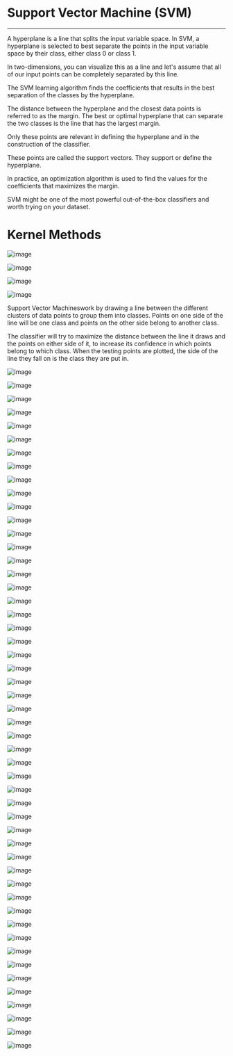 # Support Vector Machine (SVM)

---

A hyperplane is a line that splits the input variable space. In SVM, a hyperplane is selected to best separate the points in the input variable space by their class, either class 0 or class 1.

In two-dimensions, you can visualize this as a line and let's assume that all of our input points can be completely separated by this line.

The SVM learning algorithm finds the coefficients that results in the best separation of the classes by the hyperplane.

The distance between the hyperplane and the closest data points is referred to as the margin. The best or optimal hyperplane that can separate the two classes is the line that has the largest margin.

Only these points are relevant in defining the hyperplane and in the construction of the classifier.

These points are called the support vectors. They support or define the hyperplane.

In practice, an optimization algorithm is used to find the values for the coefficients that maximizes the margin.

SVM might be one of the most powerful out-of-the-box classifiers and worth trying on your dataset.

# Kernel Methods

![image](media/Support-Vector-Machine-(SVM)-image1.png)

![image](media/Support-Vector-Machine-(SVM)-image2.png)

![image](media/Support-Vector-Machine-(SVM)-image3.png)

![image](media/Support-Vector-Machine-(SVM)-image4.png)

Support Vector Machineswork by drawing a line between the different clusters of data points to group them into classes. Points on one side of the line will be one class and points on the other side belong to another class.

The classifier will try to maximize the distance between the line it draws and the points on either side of it, to increase its confidence in which points belong to which class. When the testing points are plotted, the side of the line they fall on is the class they are put in.

![image](media/Support-Vector-Machine-(SVM)-image5.jpg)

![image](media/Support-Vector-Machine-(SVM)-image6.png)

![image](media/Support-Vector-Machine-(SVM)-image7.png)

![image](media/Support-Vector-Machine-(SVM)-image8.png)

![image](media/Support-Vector-Machine-(SVM)-image9.png)

![image](media/Support-Vector-Machine-(SVM)-image10.png)

![image](media/Support-Vector-Machine-(SVM)-image11.png)

![image](media/Support-Vector-Machine-(SVM)-image12.png)

![image](media/Support-Vector-Machine-(SVM)-image13.png)

![image](media/Support-Vector-Machine-(SVM)-image14.png)

![image](media/Support-Vector-Machine-(SVM)-image15.png)

![image](media/Support-Vector-Machine-(SVM)-image16.png)

![image](media/Support-Vector-Machine-(SVM)-image17.png)

![image](media/Support-Vector-Machine-(SVM)-image18.png)

![image](media/Support-Vector-Machine-(SVM)-image19.png)

![image](media/Support-Vector-Machine-(SVM)-image20.png)

![image](media/Support-Vector-Machine-(SVM)-image21.png)

![image](media/Support-Vector-Machine-(SVM)-image22.png)

![image](media/Support-Vector-Machine-(SVM)-image23.png)

![image](media/Support-Vector-Machine-(SVM)-image24.png)

![image](media/Support-Vector-Machine-(SVM)-image25.png)

![image](media/Support-Vector-Machine-(SVM)-image26.png)

![image](media/Support-Vector-Machine-(SVM)-image27.png)

![image](media/Support-Vector-Machine-(SVM)-image28.png)

![image](media/Support-Vector-Machine-(SVM)-image29.png)

![image](media/Support-Vector-Machine-(SVM)-image30.png)

![image](media/Support-Vector-Machine-(SVM)-image31.png)

![image](media/Support-Vector-Machine-(SVM)-image32.png)

![image](media/Support-Vector-Machine-(SVM)-image33.png)

![image](media/Support-Vector-Machine-(SVM)-image34.png)

![image](media/Support-Vector-Machine-(SVM)-image35.png)

![image](media/Support-Vector-Machine-(SVM)-image36.png)

![image](media/Support-Vector-Machine-(SVM)-image37.png)

![image](media/Support-Vector-Machine-(SVM)-image38.png)

![image](media/Support-Vector-Machine-(SVM)-image39.png)

![image](media/Support-Vector-Machine-(SVM)-image40.png)

![image](media/Support-Vector-Machine-(SVM)-image41.png)

![image](media/Support-Vector-Machine-(SVM)-image42.png)

![image](media/Support-Vector-Machine-(SVM)-image43.png)

![image](media/Support-Vector-Machine-(SVM)-image44.png)

![image](media/Support-Vector-Machine-(SVM)-image45.png)

![image](media/Support-Vector-Machine-(SVM)-image46.png)

![image](media/Support-Vector-Machine-(SVM)-image47.png)

![image](media/Support-Vector-Machine-(SVM)-image48.png)

![image](media/Support-Vector-Machine-(SVM)-image49.png)

![image](media/Support-Vector-Machine-(SVM)-image50.png)

![image](media/Support-Vector-Machine-(SVM)-image51.png)

![image](media/Support-Vector-Machine-(SVM)-image52.png)

![image](media/Support-Vector-Machine-(SVM)-image53.png)

![image](media/Support-Vector-Machine-(SVM)-image54.png)

![image](media/Support-Vector-Machine-(SVM)-image55.png)
